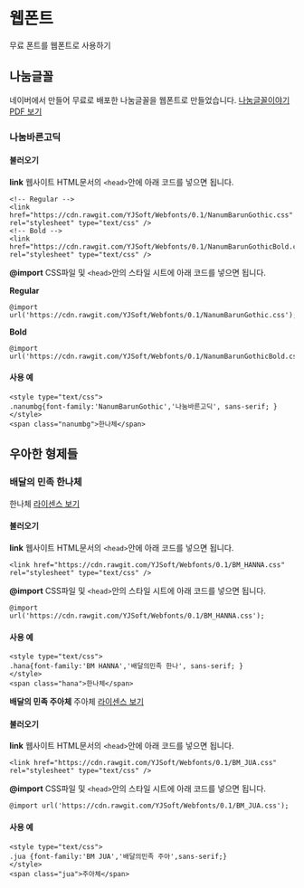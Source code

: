 # 웹폰트
무료 폰트를 웹폰트로 사용하기

## 나눔글꼴 
네이버에서 만들어 무료로 배포한 나눔글꼴을 웹폰트로 만들었습니다.
[나눔글꼴이야기 PDF 보기][nanum story]

### 나눔바른고딕
#### 불러오기
**link**
웹사이트 HTML문서의 ``<head>``안에 아래 코드를 넣으면 됩니다.
```
<!-- Regular -->
<link href="https://cdn.rawgit.com/YJSoft/Webfonts/0.1/NanumBarunGothic.css" rel="stylesheet" type="text/css" />
<!-- Bold -->
<link href="https://cdn.rawgit.com/YJSoft/Webfonts/0.1/NanumBarunGothicBold.css" rel="stylesheet" type="text/css" />
```

**@import**
CSS파일 및 ``<head>``안의 스타일 시트에 아래 코드를 넣으면 됩니다.

**Regular**
```
@import url('https://cdn.rawgit.com/YJSoft/Webfonts/0.1/NanumBarunGothic.css');
```
**Bold**
```
@import url('https://cdn.rawgit.com/YJSoft/Webfonts/0.1/NanumBarunGothicBold.css');
```

#### 사용 예
```
<style type="text/css">
.nanumbg{font-family:'NanumBarunGothic','나눔바른고딕', sans-serif; }
</style>
<span class="nanumbg">한나체</span>
```

## 우아한 형제들

### 배달의 민족 한나체
한나체 [라이센스 보기][license1]

#### 불러오기
**link**
웹사이트 HTML문서의 ``<head>``안에 아래 코드를 넣으면 됩니다.
```
<link href="https://cdn.rawgit.com/YJSoft/Webfonts/0.1/BM_HANNA.css" rel="stylesheet" type="text/css" />
```

**@import**
CSS파일 및 ``<head>``안의 스타일 시트에 아래 코드를 넣으면 됩니다.
```
@import url('https://cdn.rawgit.com/YJSoft/Webfonts/0.1/BM_HANNA.css');
```

#### 사용 예
```
<style type="text/css">
.hana{font-family:'BM HANNA','배달의민족 한나', sans-serif; }
</style>
<span class="hana">한나체</span>
```

**배달의 민족 주아체**
주아체 [라이센스 보기][license2]

#### 불러오기
**link**
웹사이트 HTML문서의 ``<head>``안에 아래 코드를 넣으면 됩니다.
```
<link href="https://cdn.rawgit.com/YJSoft/Webfonts/0.1/BM_JUA.css" rel="stylesheet" type="text/css" />
```

**@import**
CSS파일 및 ``<head>``안의 스타일 시트에 아래 코드를 넣으면 됩니다.
```
@import url('https://cdn.rawgit.com/YJSoft/Webfonts/0.1/BM_JUA.css');
```

#### 사용 예
```
<style type="text/css">
.jua {font-family:'BM JUA','배달의민족 주아',sans-serif;}
</style>
<span class="jua">주아체</span>
```

[nanum]: http://fonts.googleapis.com/earlyaccess/nanumgothic.css
[nanum story]: http://static.campaign.naver.com/0/hangeul/2014/doc/nanum_story.pdf
[license1]: http://www.woowahan.com/license.html?keepThis=true&TB_iframe=true&height=620&width=659&modal=true
[license2]: http://www.woowahan.com/license-jua.html?keepThis=true&TB_iframe=true&height=620&width=659&modal=true
[issues]: https://github.com/YJSoft/Webfonts/issues
